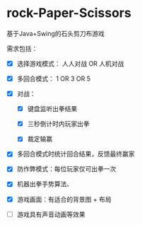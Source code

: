 # rock-Paper-Scissors
基于Java+Swing的石头剪刀布游戏

需求包括：

- [x] 选择游戏模式： 人人对战 OR 人机对战

- [x] 多回合模式： 1 OR 3 OR 5

- [x] 对战：

   - [x] 键盘监听出拳结果 

   - [x] 三秒倒计时内玩家出拳

   - [x] 裁定输赢

- [x] 多回合模式时统计回合结果，反馈最终赢家

- [x] 防作弊模式：每位玩家仅可出拳一次

- [x] 机器出拳手势算法、

- [x] 游戏画面：有适合的背景图 + 布局

- [ ] 游戏具有声音动画等效果



